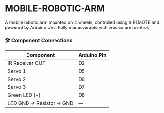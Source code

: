 # MOBILE-ROBOTIC-ARM
A mobile robotic arm mounted on 4 wheels, controlled using Ir REMOTE and powered by Arduino Uno. Fully maneuverable with precise arm control.
### 🛠️ Component Connections

| Component               | Arduino Pin        |
|------------------------|--------------------|
| IR Receiver OUT         | D2                 |
| Servo 1                 | D5                 |
| Servo 2                 | D6                 |
| Servo 3                 | D7                 |
| Green LED (+)           | D8                 |
| LED GND → Resistor → GND | —                 |
